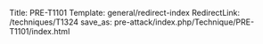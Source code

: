 Title: PRE-T1101
Template: general/redirect-index
RedirectLink: /techniques/T1324
save_as: pre-attack/index.php/Technique/PRE-T1101/index.html